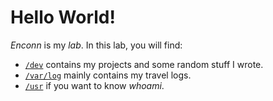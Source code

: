 # Hello World!

*Enconn* is my *lab*. In this lab, you will find:

+ [`/dev`](/dev/) contains my projects and some random stuff I wrote.
+ [`/var/log`](/logs/) mainly contains my travel logs.
+ [`/usr`](/page/about/) if you want to know *whoami*.
